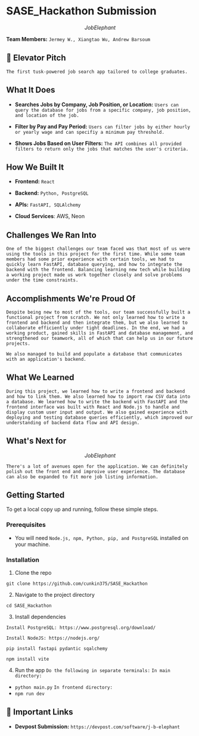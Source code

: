 # SASE_Hackathon Submission

$$
Job Elephant
$$

<!--
Pro-Tip: Make your project name catchy and memorable!
-->

**Team Members:** `Jermey W., Xiangtao Wu, Andrew Barsoum`

## 💬 Elevator Pitch

`The first tusk-powered job search app tailored to college graduates.`

<!--
Keep it short and sweet. What's the one-sentence summary of your project?
Example: "An app that helps recent graduates find and manage side-hustles to build their skills and income."
-->

## What It Does

<!--
This is the spot for a GIF of your project in action! ✨
Pro-Tip: Use a free tool like Giphy Capture or Kap to record a short, silent GIF of your app's main features. It's the best way to show off your work.
-->

<!--
Use a bulleted list to describe the key features of your project. Be specific!
-->

- **Searches Jobs by Company, Job Position, or Location:** `Users can query the database for jobs from a specific company, job position, and location of the job. `

- **Filter by Pay and Pay Period:** `Users can filter jobs by either hourly or yearly wage and can specifiy a minimum pay threshold.`

- **Shows Jobs Based on User Filters:** `The API combines all provided filters to return only the jobs that matches the user's criteria.`

## How We Built It

<!--
List the technologies, frameworks, and APIs you used. This is a great way to show off your technical skills to judges and recruiters.
-->

- **Frontend:** `React`

- **Backend:** `Python, PostgreSQL`

- **APIs:** `FastAPI, SQLAlchemy`

- **Cloud Services**: AWS, Neon
## Challenges We Ran Into

<!--
Every project has challenges! This is a great place to show your problem-solving skills.

* Did you run into a tricky bug?

* Was it hard to use a new API?

* How did you overcome it?
-->

`One of the biggest challenges our team faced was that most of us were using the tools in this project for the first time. While some team members had some prior experience with certain tools, we had to quickly learn FastAPI, database querying, and how to integrate the backend with the frontend. Balancing learning new tech while building a working project made us work together closely and solve problems under the time constraints.`

## Accomplishments We're Proud Of

<!--
What are you most proud of?

* Did you learn a new technology?

* Did you build a feature that works perfectly?

* Did your team collaborate effectively?
-->

`Despite being new to most of the tools, our team successfully built a functional project from scratch. We not only learned how to write a frontend and backend and then integrate them, but we also learned to collaborate efficiently under tight deadlines. In the end, we had a working product, gained skills in FastAPI and database management, and strengthened our teamwork, all of which that can help us in our future projects. `

`We also managed to build and populate a database that communicates with an application's backend.`

## What We Learned

<!--
Hackathons are all about learning! What new skills or concepts did you learn during this project?
-->

`During this project, we learned how to write a frontend and backend and how to link them. We also learned how to import raw CSV data into a database. We learned how to write the backend with FastAPI and the frontend interface was built with React and Node.js to handle and display custom user input and output. We also gained experience with deploying and testing database queries efficiently, which improved our understanding of backend data flow and API design.`

## What's Next for

$$
Job Elephant
$$

`There's a lot of avenues open for the application. We can definitely polish out the front end and improive user experience. The database can also be expanded to fit more job listing information.`

<!--
Show your vision for the future!

* What features would you add next?

* How could you scale the project?
-->

## Getting Started

<!--
Provide clear instructions on how someone can run your project on their own machine. This is crucial for judging and for your portfolio!
-->

To get a local copy up and running, follow these simple steps.

### Prerequisites

- You will need `Node.js, npm, Python, pip, and PostgreSQL` installed on your machine.

### Installation

1. Clone the repo

`git clone https://github.com/cunkin375/SASE_Hackathon`

2. Navigate to the project directory

`cd SASE_Hackathon`

3. Install dependencies

`Install PostgreSQL: https://www.postgresql.org/download/`

`Install NodeJS: https://nodejs.org/`

`pip install fastapi pydantic sqalchemy`

`npm install vite`

4. Run the app
`Do the following in separate terminals:`
`In main directory:`
- `python main.py` 
`In frontend directory:`
- `npm run dev`


## 🔗 Important Links

- **Devpost Submission:** `https://devpost.com/software/j-b-elephant`
